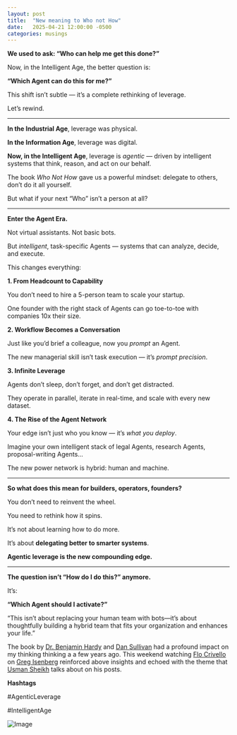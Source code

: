 ```yaml
---
layout: post
title:  "New meaning to Who not How"
date:   2025-04-21 12:00:00 -0500
categories: musings
---
```



**We used to ask: “Who can help me get this done?”**

  

Now, in the Intelligent Age, the better question is:

**“Which Agent can do this for me?”**

  

This shift isn’t subtle — it’s a complete rethinking of leverage.

  

Let’s rewind.

---

**In the Industrial Age**, leverage was physical.

**In the Information Age**, leverage was digital.

**Now, in the Intelligent Age**, leverage is _agentic_ — driven by intelligent systems that think, reason, and act on our behalf.

  

The book _Who Not How_ gave us a powerful mindset: delegate to others, don’t do it all yourself.

But what if your next “Who” isn’t a person at all?

---

**Enter the Agent Era.**

  

Not virtual assistants. Not basic bots.

But _intelligent_, task-specific Agents — systems that can analyze, decide, and execute.

  

This changes everything:

  

**1. From Headcount to Capability**

You don’t need to hire a 5-person team to scale your startup.

One founder with the right stack of Agents can go toe-to-toe with companies 10x their size.

  

**2. Workflow Becomes a Conversation**

Just like you’d brief a colleague, now you _prompt_ an Agent.

The new managerial skill isn’t task execution — it’s _prompt precision_.

  

**3. Infinite Leverage**

Agents don’t sleep, don’t forget, and don’t get distracted.

They operate in parallel, iterate in real-time, and scale with every new dataset.

  

**4. The Rise of the Agent Network**

Your edge isn’t just who you know — it’s _what you deploy_.

Imagine your own intelligent stack of legal Agents, research Agents, proposal-writing Agents…

The new power network is hybrid: human and machine.

---

**So what does this mean for builders, operators, founders?**

  

You don’t need to reinvent the wheel.

You need to rethink how it spins.

  

It’s not about learning how to do more.

It’s about **delegating better to smarter systems**.

  

**Agentic leverage is the new compounding edge.**

---

**The question isn’t “How do I do this?” anymore.**

It’s:

**“Which Agent should I activate?”**

“This isn’t about replacing your human team with bots—it’s about thoughtfully building a hybrid team that fits your organization and enhances your life.”  
  
The book by [](https://www.linkedin.com/in/ACoAAA9aWawBEQ21azIvKdCl_i76JylW_somBLM)[Dr. Benjamin Hardy](https://www.linkedin.com/in/drbenjaminhardy/) and [](https://www.linkedin.com/in/ACoAACvUMFsBcDLzoID0FY_WO6qq5gEUqnxXpP0)[Dan Sullivan](https://www.linkedin.com/in/dansullivansc/) had a profound impact on my thinking thinking a a few years ago. This weekend watching [](https://www.linkedin.com/in/ACoAAAsrEwwBfTaP9f_ePDWY-5E6DcZKqudVJ34)[Flo Crivello](https://www.linkedin.com/in/florentcrivello/) on [](https://www.linkedin.com/in/ACoAAAKW8GwBf5Q7cqvUPPEhu4ymxenJmlm1960)[Greg Isenberg](https://www.linkedin.com/in/gisenberg/) reinforced above insights and echoed with the theme that [](https://www.linkedin.com/in/ACoAAAAPYh4B-8PDaeuupHhVsCZG4VmcKZiHRKE)[Usman Sheikh](https://www.linkedin.com/in/usmans/) talks about on his posts.

**Hashtags**

#AgenticLeverage

#IntelligentAge

![Image](https://media.licdn.com/dms/image/v2/D4E22AQHSauTbJUppyQ/feedshare-shrink_800/B4EZZYH9IwH0Ag-/0/1745235203289?e=1747872000&v=beta&t=KAYZ0YaapIAIiRlK9GgvUjWuX0VXzXtVIJgPInd4nM4)